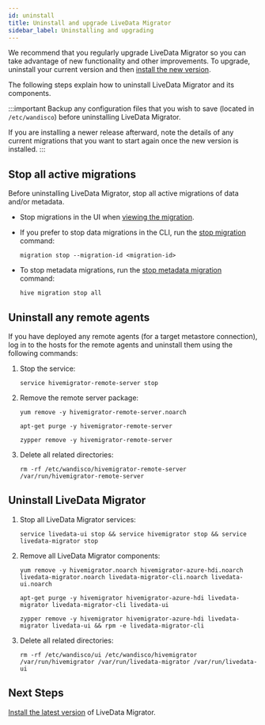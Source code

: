 ```yaml
---
id: uninstall
title: Uninstall and upgrade LiveData Migrator
sidebar_label: Uninstalling and upgrading
---
```


We recommend that you regularly upgrade LiveData Migrator so you can take advantage of new functionality and other improvements. To upgrade, uninstall your current version and then [install the new version](./installation.md).

The following steps explain how to uninstall LiveData Migrator and its components.

:::important
Backup any configuration files that you wish to save (located in `/etc/wandisco`) before uninstalling LiveData Migrator.

If you are installing a newer release afterward, note the details of any current migrations that you want to start again once the new version is installed.
:::

## Stop all active migrations

Before uninstalling LiveData Migrator, stop all active migrations of data and/or metadata.

* Stop migrations in the UI when [viewing the migration](./manage-migrations.md#manage-migrations-with-the-ui).

* If you prefer to stop data migrations in the CLI, run the [stop migration](./command-reference.md#migration-stop) command:

  ```text title="Example"
  migration stop --migration-id <migration-id>
  ```

* To stop metadata migrations, run the [stop metadata migration](./command-reference.md#hive-migration-stop-all) command:

  ```text title="Example"
  hive migration stop all
  ```

## Uninstall any remote agents

If you have deployed any remote agents (for a target metastore connection), log in to the hosts for the remote agents and uninstall them using the following commands:

1. Stop the service:

   ```text
   service hivemigrator-remote-server stop
   ```

1. Remove the remote server package:

   ```text title="Red Hat/CentOS"
   yum remove -y hivemigrator-remote-server.noarch
   ```

   ```text title="Ubuntu"
   apt-get purge -y hivemigrator-remote-server
   ```

   ```text title="SUSE 12"
   zypper remove -y hivemigrator-remote-server
   ```

1. Delete all related directories:

   ```text
   rm -rf /etc/wandisco/hivemigrator-remote-server /var/run/hivemigrator-remote-server
   ```

## Uninstall LiveData Migrator

1. Stop all LiveData Migrator services:

   ```text
   service livedata-ui stop && service hivemigrator stop && service livedata-migrator stop
   ```

1. Remove all LiveData Migrator components:

   ```text title="Red Hat/CentOS"
   yum remove -y hivemigrator.noarch hivemigrator-azure-hdi.noarch livedata-migrator.noarch livedata-migrator-cli.noarch livedata-ui.noarch
   ```

   ```text title="Ubuntu"
   apt-get purge -y hivemigrator hivemigrator-azure-hdi livedata-migrator livedata-migrator-cli livedata-ui
   ```

   ```text title="SUSE 12"
   zypper remove -y hivemigrator hivemigrator-azure-hdi livedata-migrator livedata-ui && rpm -e livedata-migrator-cli
   ```

1. Delete all related directories:

   ```text
   rm -rf /etc/wandisco/ui /etc/wandisco/hivemigrator /var/run/hivemigrator /var/run/livedata-migrator /var/run/livedata-ui
   ```

## Next Steps

[Install the latest version](./installation.md) of LiveData Migrator.
